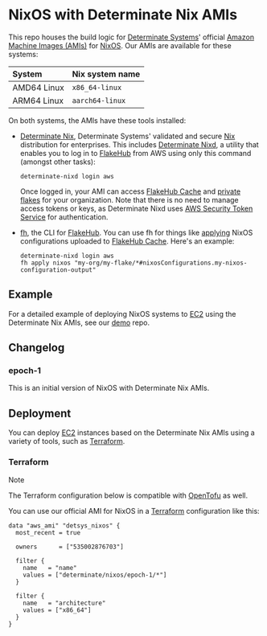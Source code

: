 # NixOS with Determinate Nix AMIs

This repo houses the build logic for [Determinate Systems][detsys]' official [Amazon Machine Images (AMIs)][ami] for [NixOS].
Our AMIs are available for these systems:

| System      | Nix system name |
| :---------- | :-------------- |
| AMD64 Linux | `x86_64-linux`  |
| ARM64 Linux | `aarch64-linux` |

On both systems, the AMIs have these tools installed:

* [Determinate Nix][det-nix], Determinate Systems' validated and secure [Nix] distribution for enterprises.
  This includes [Determinate Nixd][dnixd], a utility that enables you to log in to [FlakeHub] from AWS using only this command (amongst other tasks):

  ```shell
  determinate-nixd login aws
  ```

  Once logged in, your AMI can access [FlakeHub Cache][cache] and [private flakes][private-flakes] for your organization.
  Note that there is no need to manage access tokens or keys, as Determinate Nixd uses [AWS Security Token Service][sts] for authentication.

* [fh], the CLI for [FlakeHub].
  You can use fh for things like [applying][fh-apply-nixos] NixOS configurations uploaded to [FlakeHub Cache][cache].
  Here's an example:

  ```shell
  determinate-nixd login aws
  fh apply nixos "my-org/my-flake/*#nixosConfigurations.my-nixos-configuration-output"
  ```

## Example

For a detailed example of deploying NixOS systems to [EC2] using the Determinate Nix AMIs, see our [demo] repo.

## Changelog

### epoch-1

This is an initial version of NixOS with Determinate Nix AMIs.

## Deployment

You can deploy [EC2] instances based on the Determinate Nix AMIs using a variety of tools, such as [Terraform](#terraform).

### Terraform

> [!NOTE]
> The Terraform configuration below is compatible with [OpenTofu] as well.

You can use our official AMI for NixOS in a [Terraform] configuration like this:

```hcl
data "aws_ami" "detsys_nixos" {
  most_recent = true

  owners      = ["535002876703"]

  filter {
    name   = "name"
    values = ["determinate/nixos/epoch-1/*"]
  }

  filter {
    name   = "architecture"
    values = ["x86_64"]
  }
}
```

[ami]: https://docs.aws.amazon.com/AWSEC2/latest/UserGuide/AMIs.html
[fh-apply-nixos]: https://docs.determinate.systems/flakehub/cli#apply-nixos
[cache]: https://docs.determinate.systems/flakehub/cache
[demo]: https://github.com/determinatesystems/demo
[det-nix]: https://docs.determinate.systems/determinate-nix
[detsys]: https://determinate.systems
[dnixd]: https://docs.determinate.systems/determinate-nix#determinate-nixd
[ec2]: https://aws.amazon.com/ec2
[fh]: https://docs.determinate.systems/flakehub/cli
[fh-apply]: https://docs.determinate.systems/flakehub/cli#apply
[flakehub]: https://flakehub.com
[nix]: https://docs.determinate.systems/determinate-nix
[nixos]: https://zero-to-nix.com/concepts/nixos
[opentofu]: https://opentofu.org
[private-flakes]: https://docs.determinate.systems/flakehub/private-flakes
[ssm]: https://aws.amazon.com/systems-manager
[sts]: https://docs.aws.amazon.com/STS/latest/APIReference/welcome.html
[terraform]: https://developer.hashicorp.com/terraform

